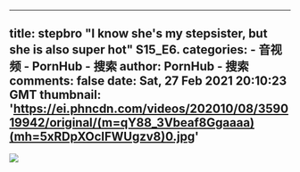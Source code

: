 
---
title: stepbro "I know she's my stepsister, but she is also super hot" S15_E6.
categories: 
    - 音视频
    - PornHub - 搜索
author: PornHub - 搜索
comments: false
date: Sat, 27 Feb 2021 20:10:23 GMT
thumbnail: 'https://ei.phncdn.com/videos/202010/08/359019942/original/(m=qY88_3Vbeaf8Ggaaaa)(mh=5xRDpXOcIFWUgzv8)0.jpg'
---

<div>   
<img src="https://ei.phncdn.com/videos/202010/08/359019942/original/(m=qY88_3Vbeaf8Ggaaaa)(mh=5xRDpXOcIFWUgzv8)0.jpg" referrerpolicy="no-referrer">  
</div>
            